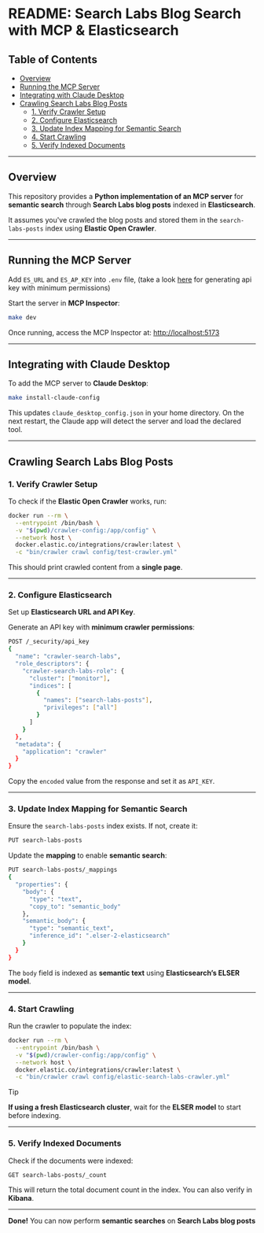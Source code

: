# README: Search Labs Blog Search with MCP & Elasticsearch

## Table of Contents
- [Overview](#overview)
- [Running the MCP Server](#running-the-mcp-server)
- [Integrating with Claude Desktop](#integrating-with-claude-desktop)
- [Crawling Search Labs Blog Posts](#crawling-search-labs-blog-posts)
  - [1. Verify Crawler Setup](#1-verify-crawler-setup)
  - [2. Configure Elasticsearch](#2-configure-elasticsearch)
  - [3. Update Index Mapping for Semantic Search](#3-update-index-mapping-for-semantic-search)
  - [4. Start Crawling](#4-start-crawling)
  - [5. Verify Indexed Documents](#5-verify-indexed-documents)

---

## Overview
This repository provides a **Python implementation of an MCP server** for **semantic search** through **Search Labs blog posts** indexed in **Elasticsearch**.

It assumes you've crawled the blog posts and stored them in the `search-labs-posts` index using **Elastic Open Crawler**.

---

## Running the MCP Server

Add `ES_URL` and `ES_AP_KEY` into `.env` file, (take a look [here](#2-configure-elasticsearch) for generating api key with minimum permissions)

Start the server in **MCP Inspector**:

```sh
make dev
```

Once running, access the MCP Inspector at: [http://localhost:5173](http://localhost:5173)

---

## Integrating with Claude Desktop

To add the MCP server to **Claude Desktop**:

```sh
make install-claude-config
```

This updates `claude_desktop_config.json` in your home directory. On the next restart, the Claude app will detect the server and load the declared tool.

---

## Crawling Search Labs Blog Posts

### 1. Verify Crawler Setup
To check if the **Elastic Open Crawler** works, run:

```sh
docker run --rm \
  --entrypoint /bin/bash \
  -v "$(pwd)/crawler-config:/app/config" \
  --network host \
  docker.elastic.co/integrations/crawler:latest \
  -c "bin/crawler crawl config/test-crawler.yml"
```

This should print crawled content from a **single page**.

---

### 2. Configure Elasticsearch
Set up **Elasticsearch URL and API Key**.

Generate an API key with **minimum crawler permissions**:

```sh
POST /_security/api_key
{
  "name": "crawler-search-labs",
  "role_descriptors": {
    "crawler-search-labs-role": {
      "cluster": ["monitor"],
      "indices": [
        {
          "names": ["search-labs-posts"],
          "privileges": ["all"]
        }
      ]
    }
  },
  "metadata": {
    "application": "crawler"
  }
}
```

Copy the `encoded` value from the response and set it as `API_KEY`.

---

### 3. Update Index Mapping for Semantic Search

Ensure the `search-labs-posts` index exists. If not, create it:

```sh
PUT search-labs-posts
```

Update the **mapping** to enable **semantic search**:

```sh
PUT search-labs-posts/_mappings
{
  "properties": {
    "body": {
      "type": "text",
      "copy_to": "semantic_body"
    },
    "semantic_body": {
      "type": "semantic_text",
      "inference_id": ".elser-2-elasticsearch"
    }
  }
}
```

The `body` field is indexed as **semantic text** using **Elasticsearch’s ELSER model**.

---

### 4. Start Crawling

Run the crawler to populate the index:

```sh
docker run --rm \
  --entrypoint /bin/bash \
  -v "$(pwd)/crawler-config:/app/config" \
  --network host \
  docker.elastic.co/integrations/crawler:latest \
  -c "bin/crawler crawl config/elastic-search-labs-crawler.yml"
```
> [!TIP]
> **If using a fresh Elasticsearch cluster**, wait for the **ELSER model** to start before indexing.

---

### 5. Verify Indexed Documents
Check if the documents were indexed:

```sh
GET search-labs-posts/_count
```

This will return the total document count in the index. You can also verify in **Kibana**.

---

 **Done!** You can now perform **semantic searches** on **Search Labs blog posts**
